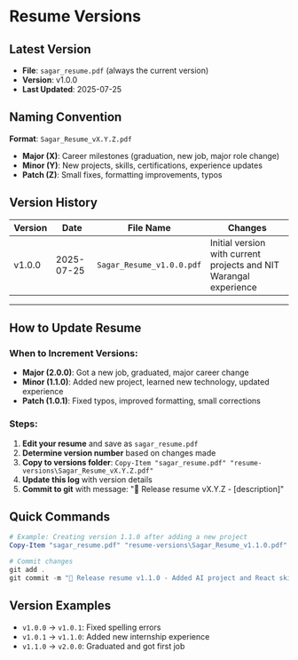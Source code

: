# Resume Versions

## Latest Version
- **File**: `sagar_resume.pdf` (always the current version)
- **Version**: v1.0.0
- **Last Updated**: 2025-07-25

## Naming Convention
**Format**: `Sagar_Resume_vX.Y.Z.pdf`

- **Major (X)**: Career milestones (graduation, new job, major role change)
- **Minor (Y)**: New projects, skills, certifications, experience updates
- **Patch (Z)**: Small fixes, formatting improvements, typos

## Version History

| Version | Date | File Name | Changes |
|---------|------|-----------|---------|
| v1.0.0 | 2025-07-25 | `Sagar_Resume_v1.0.0.pdf` | Initial version with current projects and NIT Warangal experience |

---

## How to Update Resume

### When to Increment Versions:
- **Major (2.0.0)**: Got a new job, graduated, major career change
- **Minor (1.1.0)**: Added new project, learned new technology, updated experience
- **Patch (1.0.1)**: Fixed typos, improved formatting, small corrections

### Steps:
1. **Edit your resume** and save as `sagar_resume.pdf`
2. **Determine version number** based on changes made
3. **Copy to versions folder**: `Copy-Item "sagar_resume.pdf" "resume-versions\Sagar_Resume_vX.Y.Z.pdf"`
4. **Update this log** with version details
5. **Commit to git** with message: "📄 Release resume vX.Y.Z - [description]"

## Quick Commands

```powershell
# Example: Creating version 1.1.0 after adding a new project
Copy-Item "sagar_resume.pdf" "resume-versions\Sagar_Resume_v1.1.0.pdf"

# Commit changes
git add .
git commit -m "📄 Release resume v1.1.0 - Added AI project and React skills"
```

## Version Examples
- `v1.0.0` → `v1.0.1`: Fixed spelling errors
- `v1.0.1` → `v1.1.0`: Added new internship experience  
- `v1.1.0` → `v2.0.0`: Graduated and got first job
